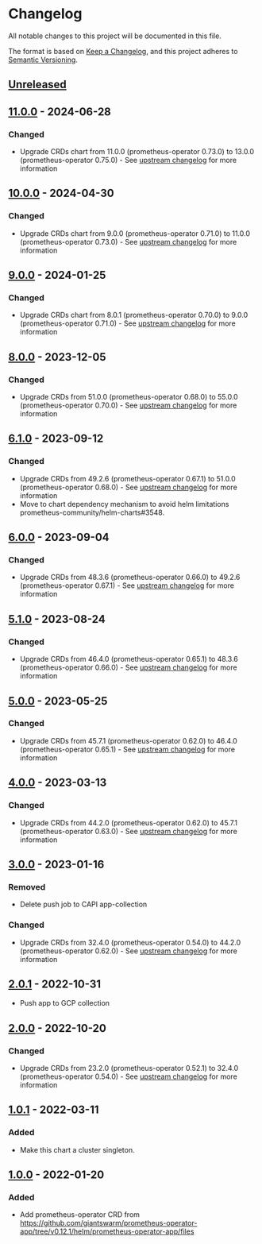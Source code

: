 # Changelog

All notable changes to this project will be documented in this file.

The format is based on [Keep a Changelog](https://keepachangelog.com/en/1.0.0/),
and this project adheres to [Semantic Versioning](https://semver.org/spec/v2.0.0.html).

## [Unreleased]

## [11.0.0] - 2024-06-28

### Changed

- Upgrade CRDs chart from 11.0.0 (prometheus-operator 0.73.0) to 13.0.0 (prometheus-operator 0.75.0) - See [upstream changelog](https://github.com/prometheus-operator/prometheus-operator/blob/main/CHANGELOG.md#0750--2024-06-26) for more information

## [10.0.0] - 2024-04-30

### Changed

- Upgrade CRDs chart from 9.0.0 (prometheus-operator 0.71.0) to 11.0.0 (prometheus-operator 0.73.0) - See [upstream changelog](https://github.com/prometheus-operator/prometheus-operator/blob/main/CHANGELOG.md#0730--2024-04-03) for more information

## [9.0.0] - 2024-01-25

### Changed

- Upgrade CRDs chart from 8.0.1 (prometheus-operator 0.70.0) to 9.0.0 (prometheus-operator 0.71.0) - See [upstream changelog](https://github.com/prometheus-operator/prometheus-operator/blob/main/CHANGELOG.md#0710--2024-01-02) for more information

## [8.0.0] - 2023-12-05

### Changed

- Upgrade CRDs from 51.0.0 (prometheus-operator 0.68.0) to 55.0.0 (prometheus-operator 0.70.0) - See [upstream changelog](https://github.com/prometheus-operator/prometheus-operator/blob/main/CHANGELOG.md#0700--2023-11-30) for more information

## [6.1.0] - 2023-09-12

### Changed

- Upgrade CRDs from 49.2.6 (prometheus-operator 0.67.1) to 51.0.0 (prometheus-operator 0.68.0) - See [upstream changelog](https://github.com/prometheus-operator/prometheus-operator/blob/main/CHANGELOG.md#0680--2023-09-06) for more information
- Move to chart dependency mechanism to avoid helm limitations prometheus-community/helm-charts#3548.

## [6.0.0] - 2023-09-04

### Changed

- Upgrade CRDs from 48.3.6 (prometheus-operator 0.66.0) to 49.2.6 (prometheus-operator 0.67.1) - See [upstream changelog](https://github.com/prometheus-operator/prometheus-operator/blob/main/CHANGELOG.md#0671--2023-08-03) for more information

## [5.1.0] - 2023-08-24

### Changed

- Upgrade CRDs from 46.4.0 (prometheus-operator 0.65.1) to 48.3.6 (prometheus-operator 0.66.0) - See [upstream changelog](https://github.com/prometheus-operator/prometheus-operator/blob/main/CHANGELOG.md#0660--2023-06-14) for more information

## [5.0.0] - 2023-05-25

### Changed

- Upgrade CRDs from 45.7.1 (prometheus-operator 0.62.0) to 46.4.0 (prometheus-operator 0.65.1) - See [upstream changelog](https://github.com/prometheus-operator/prometheus-operator/blob/main/CHANGELOG.md#0651--2022-05-05) for more information

## [4.0.0] - 2023-03-13

### Changed

- Upgrade CRDs from 44.2.0 (prometheus-operator 0.62.0) to 45.7.1 (prometheus-operator 0.63.0) - See [upstream changelog](https://github.com/prometheus-operator/prometheus-operator/blob/main/CHANGELOG.md#0630--2023-02-08) for more information

## [3.0.0] - 2023-01-16

### Removed

- Delete push job to CAPI app-collection

### Changed

- Upgrade CRDs from 32.4.0 (prometheus-operator 0.54.0) to 44.2.0 (prometheus-operator 0.62.0) - See [upstream changelog](https://github.com/prometheus-operator/prometheus-operator/blob/main/CHANGELOG.md#0620--2023-01-04) for more information

## [2.0.1] - 2022-10-31

- Push app to GCP collection

## [2.0.0] - 2022-10-20

### Changed

- Upgrade CRDs from 23.2.0 (prometheus-operator 0.52.1) to 32.4.0 (prometheus-operator 0.54.0) - See [upstream changelog](https://github.com/prometheus-operator/prometheus-operator/blob/main/CHANGELOG.md#0540--2022-01-26) for more information

## [1.0.1] - 2022-03-11

### Added

- Make this chart a cluster singleton.

## [1.0.0] - 2022-01-20

### Added

- Add prometheus-operator CRD from https://github.com/giantswarm/prometheus-operator-app/tree/v0.12.1/helm/prometheus-operator-app/files

[Unreleased]: https://github.com/giantswarm/prometheus-operator-crd/compare/v11.0.0...HEAD
[11.0.0]: https://github.com/giantswarm/prometheus-operator-crd/compare/v10.0.0...v11.0.0
[10.0.0]: https://github.com/giantswarm/prometheus-operator-crd/compare/v9.0.0...v10.0.0
[9.0.0]: https://github.com/giantswarm/prometheus-operator-crd/compare/v8.0.0...v9.0.0
[8.0.0]: https://github.com/giantswarm/prometheus-operator-crd/compare/v6.1.0...v8.0.0
[6.1.0]: https://github.com/giantswarm/prometheus-operator-crd/compare/v6.0.0...v6.1.0
[6.0.0]: https://github.com/giantswarm/prometheus-operator-crd/compare/v5.1.0...v6.0.0
[5.1.0]: https://github.com/giantswarm/prometheus-operator-crd/compare/v5.0.0...v5.1.0
[5.0.0]: https://github.com/giantswarm/prometheus-operator-crd/compare/v4.0.0...v5.0.0
[4.0.0]: https://github.com/giantswarm/prometheus-operator-crd/compare/v3.0.0...v4.0.0
[3.0.0]: https://github.com/giantswarm/prometheus-operator-crd/compare/v2.0.1...v3.0.0
[2.0.1]: https://github.com/giantswarm/prometheus-operator-crd/compare/v2.0.0...v2.0.1
[2.0.0]: https://github.com/giantswarm/prometheus-operator-crd/compare/v1.0.1...v2.0.0
[1.0.1]: https://github.com/giantswarm/prometheus-operator-crd/compare/v1.0.0...v1.0.1
[1.0.0]: https://github.com/giantswarm/prometheus-operator-crd/releases/tag/v1.0.0

